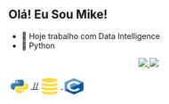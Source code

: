 ## Olá! Eu Sou Mike!

- 🔭 Hoje trabalho com Data Intelligence
- 🌱 Python

<div align="center">
  <a href="https://github.com/MikeWilliamm">
  <img height="180em" src="https://github-readme-stats.vercel.app/api?username=MikeWilliamm&show_icons=true&theme=dracula&include_all_commits=true&count_private=true"/>
  <img height="180em" src="https://github-readme-stats.vercel.app/api/top-langs/?username=MikeWilliamm&layout=compact&langs_count=7&theme=dracula"/>
</div>
<div style="display: inline_block"><br>
  <img align="center" alt="Rafa-Python" height="30" width="40" src="https://raw.githubusercontent.com/devicons/devicon/master/icons/python/python-original.svg">
  //<img align="center" alt="Rafa-SQL" height="30" width="40" src="https://raw.githubusercontent.com/devicons/devicon/master/icons/sql/sql-original.svg">
  <img align="center" alt="Rafa-C" height="30" width="40" src="https://raw.githubusercontent.com/devicons/devicon/master/icons/c/c-original.svg">
</div>
